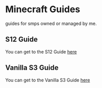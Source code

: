# Minecraft Guides
guides for smps owned or managed by me.

## S12 Guide
You can get to the S12 Guide [here](https://github.com/sanitizethosehams/bordr-guides/tree/main/s12)

## Vanilla S3 Guide
You can get to the Vanilla S3 Guide [here](https://sanitizethosehams.github.io/minecraft-guides/vs3/)
